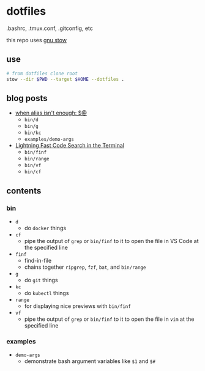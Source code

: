 # dotfiles
.bashrc, .tmux.conf, .gitconfig, etc

this repo uses [gnu stow](https://www.gnu.org/software/stow/)

## use

```bash
# from dotfiles clone root
stow --dir $PWD --target $HOME --dotfiles .
```

## blog posts

- [when alias isn't enough: $@](https://charlesthomas.dev/blog/when-alias-isnt-enough-@-2022-11-20/)
  - `bin/d`
  - `bin/g`
  - `bin/kc`
  - `examples/demo-args`
- [Lightning Fast Code Search in the Terminal](https://charlesthomas.dev/blog/lightning-fast-code-search-in-the-terminal-2023-11-08/)
  - `bin/finf`
  - `bin/range`
  - `bin/vf`
  - `bin/cf`

## contents

### bin

- `d`
  - do `docker` things
- `cf`
  - pipe the output of `grep` or `bin/finf` to it to open the file in VS Code at the specified line
- `finf`
  - find-in-file
  - chains together `ripgrep`, `fzf`, `bat`, and `bin/range`
- `g`
  - do `git` things
- `kc`
  - do `kubectl` things
- `range`
  - for displaying nice previews with `bin/finf`
- `vf`
  - pipe the output of `grep` or `bin/finf` to it to open the file in `vim` at the specified line

### examples

- `demo-args`
  - demonstrate bash argument variables like `$1` and `$#`

